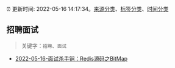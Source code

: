 :alarm_clock: 更新时间: 2022-05-16 14:17:34。[来源分类](../README.md)、[标签分类](../TAGS.md)、[时间分类](../TIMELINE.md)

## 招聘面试


> 关键字：`招聘`、`面试`



- [2022-05-16-面试杀手锏：Redis源码之BitMap](https://toutiao.io/k/h50ng9m) 